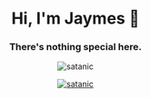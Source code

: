 <h1 align="center">Hi, I'm Jaymes 👋</h1>
<h3 align="center">There's nothing special here.</h3>

<p align="center"> <img src="https://komarev.com/ghpvc/?username=Moxxas&label=Profile%20views&color=0d0d0d&style=flat" alt="satanic" /> </p>

<p align="center"> <a href="https://github.com/ryo-ma/github-profile-trophy"><img src="https://github-profile-trophy.vercel.app/?username=Moxxas&theme=onedark" alt="satanic" /></a> </p>
